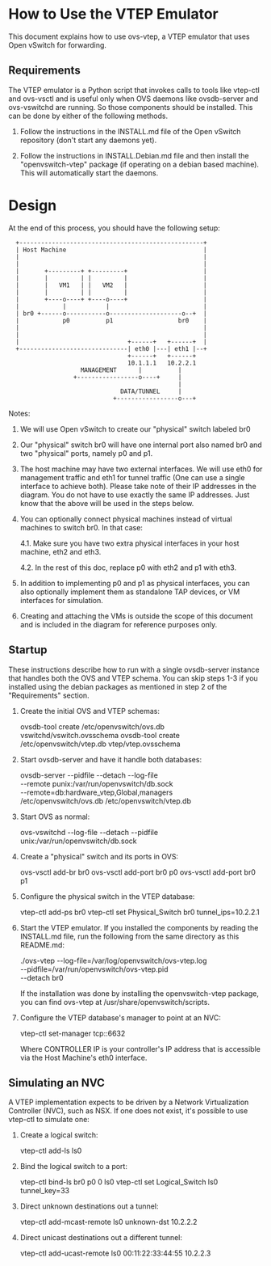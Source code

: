 How to Use the VTEP Emulator
============================

This document explains how to use ovs-vtep, a VTEP emulator that uses
Open vSwitch for forwarding.

Requirements
------------

The VTEP emulator is a Python script that invokes calls to tools like
vtep-ctl and ovs-vsctl and is useful only when OVS daemons like ovsdb-server
and ovs-vswitchd are running. So those components should be installed. This
can be done by either of the following methods.

1. Follow the instructions in the INSTALL.md file of the Open vSwitch repository
(don't start any daemons yet).

2. Follow the instructions in INSTALL.Debian.md file and then install the
"openvswitch-vtep" package (if operating on a debian based machine). This
will automatically start the daemons.

Design
======

At the end of this process, you should have the following setup:


      +---------------------------------------------------+
      | Host Machine                                      |
      |                                                   |
      |                                                   |
      |       +---------+ +---------+                     |
      |       |         | |         |                     |
      |       |   VM1   | |   VM2   |                     |
      |       |         | |         |                     |
      |       +----o----+ +----o----+                     |
      |            |           |                          |
      | br0 +------o-----------o--------------------o--+  |
      |            p0          p1                  br0    |
      |                                                   |
      |                                                   |
      |                              +------+   +------+  |
      +------------------------------| eth0 |---| eth1 |--+
                                     +------+   +------+
                                     10.1.1.1   10.2.2.1
                        MANAGEMENT      |          |
                      +-----------------o----+     |
                                                   |
                                   DATA/TUNNEL     |
                                 +-----------------o---+

Notes:

1. We will use Open vSwitch to create our "physical" switch labeled br0

2. Our "physical" switch br0 will have one internal port also named br0
   and two "physical" ports, namely p0 and p1.

3. The host machine may have two external interfaces. We will use eth0
   for management traffic and eth1 for tunnel traffic (One can use
   a single interface to achieve both). Please take note of their IP
   addresses in the diagram. You do not have to use exactly
   the same IP addresses. Just know that the above will be used in the
   steps below.

4. You can optionally connect physical machines instead of virtual
   machines to switch br0. In that case:

   4.1. Make sure you have two extra physical interfaces in your host
        machine, eth2 and eth3.

   4.2. In the rest of this doc, replace p0 with eth2 and p1 with eth3.

5. In addition to implementing p0 and p1 as physical interfaces, you can
   also optionally implement them as standalone TAP devices, or VM
   interfaces for simulation.

6. Creating and attaching the VMs is outside the scope of this document
   and is included in the diagram for reference purposes only.

Startup
-------

These instructions describe how to run with a single ovsdb-server
instance that handles both the OVS and VTEP schema. You can skip
steps 1-3 if you installed using the debian packages as mentioned in
step 2 of the "Requirements" section.

1. Create the initial OVS and VTEP schemas:

    ovsdb-tool create /etc/openvswitch/ovs.db vswitchd/vswitch.ovsschema
    ovsdb-tool create /etc/openvswitch/vtep.db vtep/vtep.ovsschema

2. Start ovsdb-server and have it handle both databases:

    ovsdb-server --pidfile --detach --log-file \
      --remote punix:/var/run/openvswitch/db.sock \
      --remote=db:hardware_vtep,Global,managers \
      /etc/openvswitch/ovs.db /etc/openvswitch/vtep.db

3. Start OVS as normal:

    ovs-vswitchd --log-file --detach --pidfile \
      unix:/var/run/openvswitch/db.sock

4. Create a "physical" switch and its ports in OVS:

    ovs-vsctl add-br br0
    ovs-vsctl add-port br0 p0
    ovs-vsctl add-port br0 p1

5. Configure the physical switch in the VTEP database:

    vtep-ctl add-ps br0
    vtep-ctl set Physical_Switch br0 tunnel_ips=10.2.2.1

6. Start the VTEP emulator. If you installed the components by reading the
   INSTALL.md file, run the following from the same directory as this
   README.md:

    ./ovs-vtep --log-file=/var/log/openvswitch/ovs-vtep.log \
      --pidfile=/var/run/openvswitch/ovs-vtep.pid \
      --detach br0

    If the installation was done by installing the openvswitch-vtep
    package, you can find ovs-vtep at /usr/share/openvswitch/scripts.

7. Configure the VTEP database's manager to point at an NVC:

    vtep-ctl set-manager tcp:<CONTROLLER IP>:6632

   Where CONTROLLER IP is your controller's IP address that is accessible
   via the Host Machine's eth0 interface.

Simulating an NVC
-----------------

A VTEP implementation expects to be driven by a Network Virtualization
Controller (NVC), such as NSX.  If one does not exist, it's possible to
use vtep-ctl to simulate one:

1. Create a logical switch:

    vtep-ctl add-ls ls0

2. Bind the logical switch to a port:

    vtep-ctl bind-ls br0 p0 0 ls0
    vtep-ctl set Logical_Switch ls0 tunnel_key=33

3. Direct unknown destinations out a tunnel:

    vtep-ctl add-mcast-remote ls0 unknown-dst 10.2.2.2

4. Direct unicast destinations out a different tunnel:

    vtep-ctl add-ucast-remote ls0 00:11:22:33:44:55 10.2.2.3
